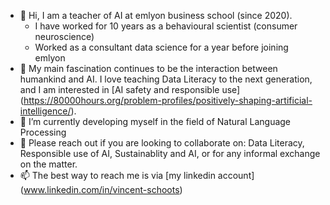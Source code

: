 - 👋 Hi, I am a teacher of AI at emlyon business school (since 2020).
  - I have worked for 10 years as a behavioural scientist (consumer neuroscience)
  - Worked as a consultant data science for a year before joining emlyon
- 👀 My main fascination continues to be the interaction between humankind and AI. I love teaching Data Literacy to the next generation, and I am interested in [AI safety and responsible use] (https://80000hours.org/problem-profiles/positively-shaping-artificial-intelligence/).
- 🌱 I’m currently developing myself in the field of Natural Language Processing
- 💞️ Please reach out if you are looking to collaborate on: Data Literacy, Responsible use of AI, Sustainablity and AI, or for any informal exchange on the matter.
- 📫 The best way to reach me is via [my linkedin account] (www.linkedin.com/in/vincent-schoots)

<!---
VCSchoots/VCSchoots is a ✨ special ✨ repository because its `README.md` (this file) appears on your GitHub profile.
You can click the Preview link to take a look at your changes.
--->
